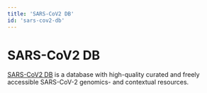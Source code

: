 ```yaml
---
title: 'SARS-CoV2 DB'
id: 'sars-cov2-db'
---
```

# SARS-CoV2 DB
[SARS-CoV2 DB](https://covid19.sfb.uit.no) is a database with high-quality curated and freely accessible SARS-CoV-2 genomics- and contextual resources.
